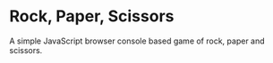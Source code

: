 # Rock, Paper, Scissors

A simple JavaScript browser console based game of rock, paper and scissors.
